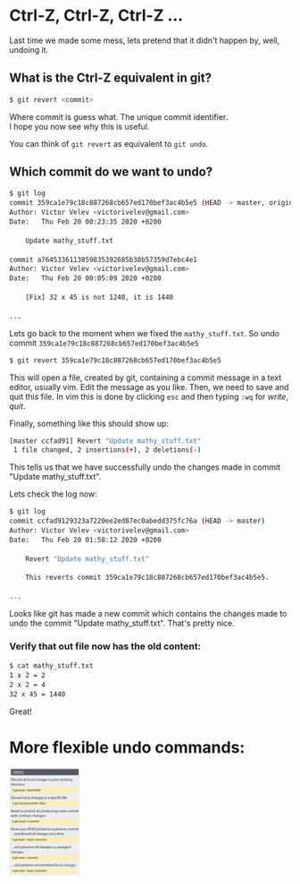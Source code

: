 # Ctrl-Z, Ctrl-Z, Ctrl-Z ...
Last time we made some mess, lets pretend that it didn't happen by, well, undoing it.

## What is the Ctrl-Z equivalent in git?
```bash
$ git revert <commit>
```
Where commit is guess what. The unique commit identifier. <br>
I hope you now see why this is useful.

You can think of `git revert` as equivalent to `git undo`.

## Which commit do we want to undo?
```bash
$ git log
commit 359ca1e79c18c887268cb657ed170bef3ac4b5e5 (HEAD -> master, origin/master, origin/HEAD)
Author: Victor Velev <victorivelev@gmail.com>
Date:   Thu Feb 20 00:23:35 2020 +0200

    Update mathy_stuff.txt

commit a7645336113859835392685b38b57359d7ebc4e1
Author: Victor Velev <victorivelev@gmail.com>
Date:   Thu Feb 20 00:05:09 2020 +0200

    [Fix] 32 x 45 is not 1240, it is 1440

...
```

Lets go back to the moment when we fixed the `mathy_stuff.txt`.
So undo commit `359ca1e79c18c887268cb657ed170bef3ac4b5e5`
```bash
$ git revert 359ca1e79c18c887268cb657ed170bef3ac4b5e5
```

This will open a file, created by git, containing a commit message in a text editor, usually vim.
Edit the message as you like. Then, we need to save and quit this file. In vim this is done by clicking
`esc` and then typing `:wq` for *write*, *quit*.

Finally, something like this should show up:
```bash
[master ccfad91] Revert "Update mathy_stuff.txt"
 1 file changed, 2 insertions(+), 2 deletions(-)
```
This tells us that we have successfully undo the changes made in commit "Update mathy_stuff.txt".

Lets check the log now:
```bash
$ git log
commit ccfad9129323a7220ee2ed87ec0abedd375fc76a (HEAD -> master)
Author: Victor Velev <victorivelev@gmail.com>
Date:   Thu Feb 20 01:58:12 2020 +0200

    Revert "Update mathy_stuff.txt"
    
    This reverts commit 359ca1e79c18c887268cb657ed170bef3ac4b5e5.

...
```

Looks like git has made a new commit which contains the changes made to undo the commit "Update mathy_stuff.txt".
That's pretty nice.

### Verify that out file now has the old content:
```bash
$ cat mathy_stuff.txt
1 x 2 = 2
2 x 2 = 4
32 x 45 = 1440
```

Great!

# More flexible undo commands:
<img alt="undo_cheat_sheet" src="undo_cheat_sheet.png" width="25%" height="25%">
